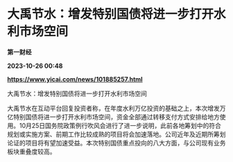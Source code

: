 # 大禹节水：增发特别国债将进一步打开水利市场空间
**第一财经**

**2023-10-26 00:48**

**https://www.yicai.com/news/101885257.html**

大禹节水：增发特别国债将进一步打开水利市场空间

大禹节水在互动平台回复投资者称，在年度水利万亿投资的基础之上，本次增发万亿特别国债将进一步打开水利市场空间，资金全部通过转移支付方式安排给地方使用。10月25日国务院政策例行吹风会进行了进一步说明，此前各地筹划中的符合规划或实施方案、前期工作比较成熟的项目将会加速落地。公司近年及近期所筹划论证的项目将有望加速受益。本次特别国债重点投向的八大方面，与公司现有业务板块重叠度较高。